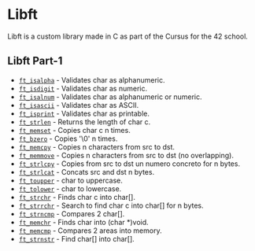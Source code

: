 # Libft

Libft is a custom library made in C as part of the Cursus for the 42 school.

## Libft Part-1

- [`ft_isalpha`](ft_isalpha.c)            - Validates char as alphanumeric.
- [`ft_isdigit`](ft_isdigit.c)            - Validates char as numeric.
- [`ft_isalnum`](ft_isalnum.c)            - Validates char as alphanumeric or numeric.
- [`ft_isascii`](ft_isascii.c)            - Validates char as ASCII.
- [`ft_isprint`](ft_isprint.c)            - Validates char as printable.
- [`ft_strlen`](ft_strlen.c)              - Returns the length of char c.
- [`ft_memset`](ft_memset.c)              - Copies char c n times.
- [`ft_bzero`](ft_bzero.c)                - Copies '\0' n times. 
- [`ft_memcpy`](ft_memcpy.c)              - Copies n characters from src to dst.
- [`ft_memmove`](ft_memmove.c)            - Copies n characters from src to dst (no overlapping).
- [`ft_strlcpy`](ft_strlcpy.c)            - Copies from src to dst un numero concreto for n bytes.
- [`ft_strlcat`](ft_strlcat.c)            - Concats src and dst n bytes.
- [`ft_toupper`](ft_toupper.c)            - char to uppercase.
- [`ft_tolower`](ft_tolower.c)            - char to lowercase.
- [`ft_strchr`](ft_strchr.c)              - Finds char c into char[].
- [`ft_strrchr`](ft_strrchr.c)            - Search to find char c into char[] for n bytes.
- [`ft_strncmp`](ft_strncmp.c)            - Compares 2 char[].
- [`ft_memchr`](ft_memchr.c)              - Finds char into (char *)void.
- [`ft_memcmp`](ft_memcmp.c)              - Compares 2 areas into memory.
- [`ft_strnstr`](ft_strnstr.c)            - Find char[] into char[].